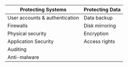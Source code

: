 | Protecting Systems             | Protecting Data |
| ------------------------------ | --------------- |
| User accounts & authentication | Data backup     |
| Firewalls                      | Disk mirroring  |
| Physical security              | Encryption      |
| Application Security           | Access rights   |
| Auditing                       |                 |
| Anti-malware                               |                 |
